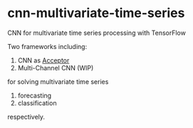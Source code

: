 # cnn-multivariate-time-series
CNN for multivariate time series processing with TensorFlow

Two frameworks including:
1. CNN as [Acceptor](https://github.com/bujingyi/rnn-multivariate-time-series/blob/master/README.md)
2. Multi-Channel CNN (WIP)

for solving multivariate time series
1. forecasting
2. classification

respectively.
